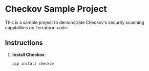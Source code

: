 # Checkov Sample Project

This is a sample project to demonstrate Checkov's security scanning capabilities on Terraform code.

## Instructions

1. **Install Checkov**:
   ```bash
   pip install checkov

